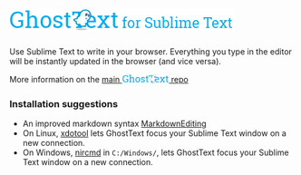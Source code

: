 # ![GhostText for Sublime Text](https://raw.githubusercontent.com/Cacodaimon/GhostText-for-Chrome/master/promo/gt_banner-for-sublimetext.png)
Use Sublime Text to write in your browser. Everything you type in the editor will be instantly updated in the browser (and vice versa).

More information on the [main <img alt="GhostText" src="https://raw.githubusercontent.com/Cacodaimon/GhostText-for-Chrome/master/promo/gt_banner.png" height="20px" valign="-5px"> repo](https://github.com/GhostText/GhostText)
 
### Installation suggestions

* An improved markdown syntax [MarkdownEditing](https://sublime.wbond.net/packages/MarkdownEditing)
* On Linux, [xdotool](http://www.semicomplete.com/projects/xdotool/) lets GhostText focus your Sublime Text window on a new connection.
* On Windows, [nircmd](http://www.nirsoft.net/utils/nircmd.html) in `C:/Windows/`, lets GhostText focus your Sublime Text window on a new connection.
